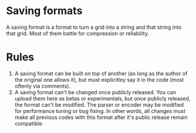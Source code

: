 # Saving formats
A saving format is a format to turn a grid into a string and that string into that grid.
Most of them battle for compression or reliability.

# Rules
1. A saving format can be built on top of another (as long as the author of the original one allows it), but must explicitley say it in the code (most oftenly via comments).
2. A saving format can't be changed once publicly released. You can upload them here as betas or experimentals, but once publicly released, the format can't be modified. The parser or encoder may be modified for performance tuning or bug fixing. In other words, all changes must make all previous codes with this format after it's public release remain compatible.